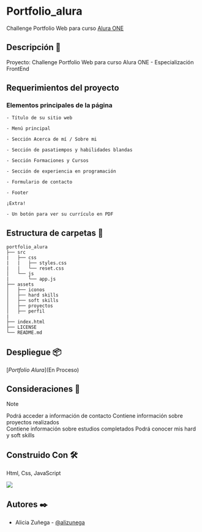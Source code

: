 # Portfolio_alura

Challenge Portfolio Web para curso [Alura ONE](https://github.com/alura-es-cursos)

## Descripción :notebook_with_decorative_cover:

Proyecto: Challenge Portfolio Web para curso Alura ONE - Especialización FrontEnd

## Requerimientos del proyecto

### Elementos principales de la página

```
- Título de su sitio web

- Menú principal

- Sección Acerca de mí / Sobre mi

- Sección de pasatiempos y habilidades blandas

- Sección Formaciones y Cursos

- Sección de experiencia en programación

- Formulario de contacto

- Footer

¡Extra!

- Un botón para ver su currículo en PDF
```

## Estructura de carpetas :open_file_folder:

```
portfolio_alura
├── src
|   ├── css
|   |   ├── styles.css
|   |   └── reset.css
│   └── js
|       └── app.js
├── assets
│   ├── iconos
│   ├── hard skills
│   ├── soft skills
│   ├── proyectos
│   ├── perfil
|
├── index.html
├── LICENSE
└── README.md
```

## Despliegue :package:

[_Portfolio Alura_](En Proceso)

## Consideraciones :memo:

> [!NOTE]
>
> Podrá acceder a información de contacto
> Contiene información sobre proyectos realizados  
> Contiene información sobre estudios completados
> Podrá conocer mis hard y soft skills

## Construido Con :hammer_and_wrench:

<div>
    <p>Html, Css, JavaScript</p>
  <a href="https://skillicons.dev">
    <img src="https://skillicons.dev/icons?i=html,css,js&theme=dark" />
  </a>
</div>

## Autores :black_nib:

- Alicia Zuñega - [@alizunega](https://github.com/alizunega)
